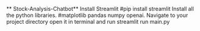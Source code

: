 ** Stock-Analysis-Chatbot**
Install Streamlit #pip install streamlit
Install all the python libraries. #matplotlib pandas numpy openai.
Navigate to your project directory open it in terminal and run streamlit run main.py
